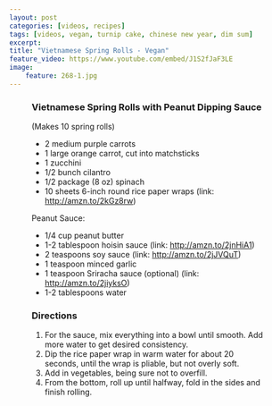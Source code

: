 ```yaml
---
layout: post
categories: [videos, recipes]
tags: [videos, vegan, turnip cake, chinese new year, dim sum]
excerpt: 
title: "Vietnamese Spring Rolls - Vegan"
feature_video: https://www.youtube.com/embed/J1S2fJaF3LE
image:
    feature: 268-1.jpg
---
```


<figure class="ingredients" markdown="1">

### Vietnamese Spring Rolls with Peanut Dipping Sauce

(Makes 10 spring rolls)

- 2 medium purple carrots
- 1 large orange carrot, cut into matchsticks
- 1 zucchini
- 1/2 bunch cilantro
- 1/2 package (8 oz) spinach
- 10 sheets 6-inch round rice paper wraps (link: http://amzn.to/2kGz8rw)

Peanut Sauce:

- 1/4 cup peanut butter
- 1-2 tablespoon hoisin sauce (link: http://amzn.to/2jnHiA1)
- 2 teaspoons soy sauce (link: http://amzn.to/2jJVQuT)
- 1 teaspoon minced garlic
- 1 teaspoon Sriracha sauce (optional) (link: http://amzn.to/2jiyksO)
- 1-2 tablespoons water


</figure>

<figure class="directions" markdown="1">

### Directions

1. For the sauce, mix everything into a bowl until smooth.  Add more water to get desired consistency.
2. Dip the rice paper wrap in warm water for about 20 seconds, until the wrap is pliable, but not overly soft.
3. Add in vegetables, being sure not to overfill.
4. From the bottom, roll up until halfway, fold in the sides and finish rolling.
</figure>